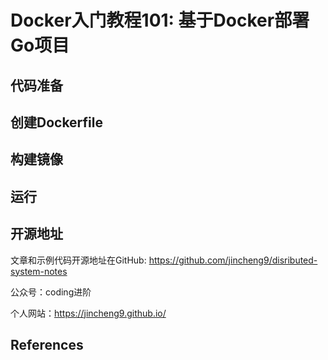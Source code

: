 # Docker入门教程101: 基于Docker部署Go项目

## 代码准备



## 创建Dockerfile



## 构建镜像



## 运行



## 开源地址

文章和示例代码开源地址在GitHub: https://github.com/jincheng9/disributed-system-notes

公众号：coding进阶

个人网站：https://jincheng9.github.io/



## References